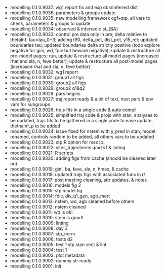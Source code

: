 -   modelling 0.1.0.9037: wg1 report fix and exp obs/inferred dist
-   modelling 0.1.0.9036: parameters & groups update
-   modelling 0.1.0.9035: new modelling framework ogf+stp, all vars to check, parameters & groups to update
-   modelling 0.1.0.9034: observed & inferred dist\_{BA}
-   modelling 0.1.0.9033: control pre data only in pre; delta relative to thetaInf; tau=tau_0+3; adding t90, delta_pct, dist_pct, y15_rel; updated boundaries tau; updated boundaries delta strictly positive (todo explore negative for gini, wd, fdiv but beware negative); update & restructure all pre-model pages; run, update & restructure all model pages (increased rhat and sla, n, feve better); update & restructure all post-model pages (increased rhat and sla, n, feve better)
-   modelling 0.1.0.9032: wg1 report
-   modelling 0.1.0.9031: group1 all figs
-   modelling 0.1.0.9030: group2 all figs
-   modelling 0.1.0.9029: group2 q1&q2
-   modelling 0.1.0.9028: pars begins
-   modelling 0.1.0.9027: traj report ready & a bit of text, next pars & env vars for subgroups
-   modelling 0.1.0.9026: trajs fits in a single code & auto compil
-   modelling 0.1.0.9025: simplified traj code & projs with stan, analyses to be updated, trajs fits to be gathered in a single code to ease update, thethaInf_p to be added
-   modelling 0.1.0.9024: issue fixed for nstem with y_pred in stan, model renamed, controls random to be added, all others vars to be updated
-   modelling 0.1.0.9023: stp.R option for max lp\_
-   modelling 0.1.0.9022: sites_trajectories.qmd v1 & linting
-   modelling 0.1.0.9021: R scripts
-   modelling 0.1.0.9020: adding figs from cache (should be cleaned later on)
-   modelling 0.1.0.9019: gini, ba, feve, sla, n, hmax, & cache
-   modelling 0.1.0.9018: updated trajs figs with associated funs in r/
-   modelling 0.1.0.9017: post meeting cleaning, attr updates, & notes
-   modelling 0.1.0.9016: models fig 2
-   modelling 0.1.0.9015: stp model fig
-   modelling 0.1.0.9014: fdiv, div_q1_gen, agb_mort
-   modelling 0.1.0.9013: nstem, wd, agb cleaned before others
-   modelling 0.1.0.9012: nstem cleaned
-   modelling 0.1.0.9011: wd is ok!
-   modelling 0.1.0.9010: stem is good!
-   modelling 0.1.0.9009: linting
-   modelling 0.1.0.9008: day 3
-   modelling 0.1.0.9007: stp_norm
-   modelling 0.1.0.9006: tests d2
-   modelling 0.1.0.9005: test 1 stp.stan vect & lint
-   modelling 0.1.0.9004: test 1
-   modelling 0.1.0.9003: plot metadata
-   modelling 0.1.0.9002: dummy str ready
-   modelling 0.1.0.9001: init
